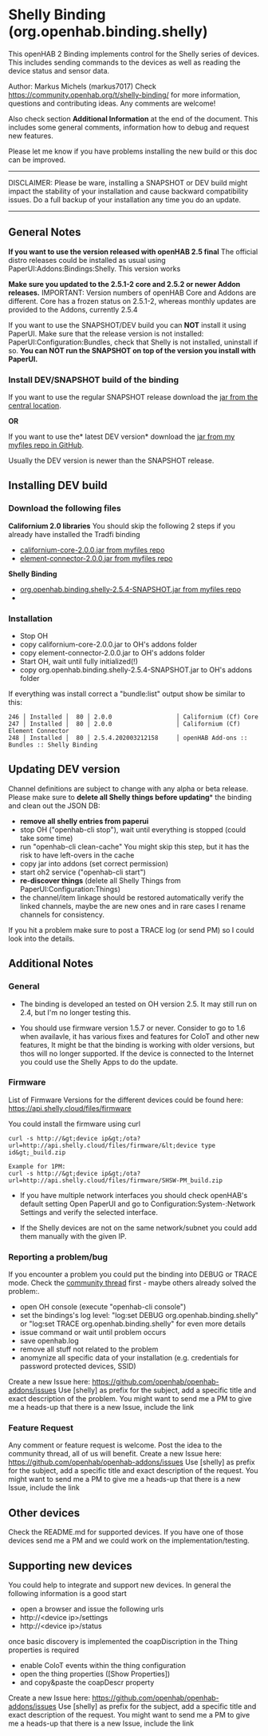 
# Shelly Binding (org.openhab.binding.shelly)

This openHAB 2 Binding implements control for the Shelly series of devices.
This includes sending commands to the devices as well as reading the device status and sensor data.

Author: Markus Michels (markus7017)
Check  https://community.openhab.org/t/shelly-binding/ for more information, questions and contributing ideas. Any comments are welcome!

Also check section **Additional Information** at the end of the document.
This includes some general comments, information how to debug and request new features.

Please let me know if you have problems installing the new build or this doc can be improved.

---

DISCLAIMER: Please be ware, installing a SNAPSHOT or DEV build might impact the stability of your installation and cause backward compatibility issues. Do a full backup of your installation any time you do an update.

--- 

## General Notes

**If you want to use the version released with openHAB 2.5 final**
The official distro releases could be installed as usual using PaperUI:Addons:Bindings:Shelly. This version works 

**Make sure you updated to the 2.5.1-2 core and 2.5.2 or newer Addon releases.**
IMPORTANT: Version numbers of openHAB Core and Addons are different. Core has a frozen status on 2.5.1-2, whereas monthly updates are provided to the Addons, currently 2.5.4

If you want to use the SNAPSHOT/DEV build you can **NOT** install it using PaperUI. 
Make sure that the release version is not installed: PaperUI:Configuration:Bundles, check that Shelly is not installed, uninstall if so. 
**You can NOT run the SNAPSHOT on top of the version you install with PaperUI.**

### Install DEV/SNAPSHOT build of the binding
If you want to use the regular SNAPSHOT release
download the [jar from the central location](https://openhab.jfrog.io/openhab/libs-pullrequest-local/org/openhab/addons/bundles/org.openhab.binding.shelly/2.5.4-SNAPSHOT/org.openhab.binding.shelly-2.5.4-SNAPSHOT.jar).

**OR**

If you want to use the* latest DEV version* download the [jar from my myfiles repo in GitHub](https://github.com/markus7017/myfiles/blob/master/shelly/org.openhab.binding.shelly-2.5.4-SNAPSHOT.jar?raw=true).

Usually the DEV version is newer than the SNAPSHOT release.

## Installing DEV build

### Download the following files

**Californium 2.0 libraries**
You should skip the following 2 steps if you already have installed the Tradfi binding

- [californium-core-2.0.0.jar from myfiles repo](https://github.com/markus7017/myfiles/blob/master/shelly/californium-core-2.0.0.jar?raw=true)
- [element-connector-2.0.0.jar from myfiles repo](https://github.com/markus7017/myfiles/blob/master/shelly/element-connector-2.0.0.jar?raw=true)

**Shelly Binding**
- [org.openhab.binding.shelly-2.5.4-SNAPSHOT.jar from myfiles repo](https://github.com/markus7017/myfiles/blob/master/shelly/org.openhab.binding.shelly-2.5.4-SNAPSHOT.jar?raw=true) 
-
### Installation

- Stop OH
- copy californium-core-2.0.0.jar to OH's addons folder
- copy element-connector-2.0.0.jar to OH's addons folder
- Start OH, wait until fully initialized(!)
- copy org.openhab.binding.shelly-2.5.4-SNAPSHOT.jar to OH's addons folder

If everything was install correct a "bundle:list" output show be similar to this:

```
246 │ Installed │  80 │ 2.0.0                  │ Californium (Cf) Core
247 │ Installed │  80 │ 2.0.0                  │ Californium (Cf) Element Connector
248 │ Installed │  80 │ 2.5.4.202003212158     │ openHAB Add-ons :: Bundles :: Shelly Binding
```
## Updating DEV version

Channel definitions are subject to change with any alpha or beta release. Please make sure to **delete all Shelly things before updating*** the binding and clean out the JSON DB:

- **remove all shelly entries from paperui**
- stop OH ("openhab-cli stop"), wait until everything is stopped (could take some time)
- run "openhab-cli clean-cache"
  You might skip this step, but it has the risk to have left-overs in the cache
- copy jar into addons (set correct permission)
- start oh2 service ("openhab-cli start")
- **re-discover things** (delete all Shelly Things from PaperUI:Configuration:Things)
- the channel/item linkage should be restored automatically
  verify the linked channels, maybe the are new ones and in rare cases I rename channels for consistency.

If you hit a problem make sure to post a TRACE log (or send PM) so I could look into the details.

## Additional Notes

### General

* The binding is developed an tested on OH version 2.5. It may still run on 2.4, but I'm no longer testing this.

* You should use firmware version 1.5.7 or never.  Consider to go to 1.6 when availavle, it has various fixes and features for CoIoT and other new features,
It might be that the binding is working with older versions, but thos will no longer supported.
If the device is connected to the Internet you could use the Shelly Apps to do the update.

### Firmware 

List of Firmware Versions for the different devices could be found here: https://api.shelly.cloud/files/firmware

You could install the firmware using curl
```
curl -s http://&gt;device ip&gt;/ota?url=http://api.shelly.cloud/files/firmware/&lt;device type id&gt;_build.zip

Example for 1PM:
curl -s http://&gt;device ip&gt;/ota?url=http://api.shelly.cloud/files/firmware/SHSW-PM_build.zip
```

* If you have multiple network interfaces you should check openHAB's default setting 
Open PaperUI and go to Configuration:System-:Network Settings and verify the selected interface. 
- If the Shelly devices are not on the same network/subnet you could  add them manually with the given IP.

### Reporting a problem/bug

If you encounter a problem you could put the binding into DEBUG or TRACE mode.
Check the [community thread](https://community.openhab.org/t/shelly-binding/) first - maybe others already solved the problem:.

- open OH console (execute "openhab-cli console")
- set the bindings's log level: "log:set DEBUG org.openhab.binding.shelly" or "log:set TRACE org.openhab.binding.shelly" for even more details
- issue command or wait until problem occurs
- save openhab.log
- remove all stuff not related to the problem
- anomynize all specific data of your installation (e.g. credentials for password protected devices, SSID)

Create a new Issue here: https://github.com/openhab/openhab-addons/issues
Use [shelly] as prefix for the subject, add a specific title and exact description of the problem.
You might want to send me a PM to give me a heads-up that there is a new Issue, include the link

### Feature Request

Any comment or feature request is welcome. Post the idea to the community thread, all of us will benefit.
Create a new Issue here: https://github.com/openhab/openhab-addons/issues
Use [shelly] as prefix for the subject, add a specific title and exact description of the request.
You might want to send me a PM to give me a heads-up that there is a new Issue, include the link

## Other devices

Check the README.md for supported devices.
If you have one of those devices send me a PM and we could work on the implementation/testing.

## Supporting new devices

You could help to integrate and support new devices. In general the following information is a good start

- open a browser and issue the following urls
- http://&lt;device ip&gt;/settings
- http://&lt;device ip&gt;/status

once basic discovery is implemented the coapDiscription in the Thing properties is required

- enable CoIoT events within the thing configuration
- open the thing properties ([Show Properties])
- and copy&amp;paste the coapDescr property

Create a new Issue here: https://github.com/openhab/openhab-addons/issues
Use [shelly] as prefix for the subject, add a specific title and exact description of the request.
You might want to send me a PM to give me a heads-up that there is a new Issue, include the link


